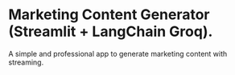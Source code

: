 # Marketing Content Generator (Streamlit + LangChain Groq).

A simple and professional app to generate marketing content with streaming.
